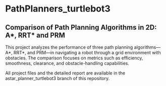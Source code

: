 # PathPlanners_turtlebot3
## Comparison of Path Planning Algorithms in 2D: A*, RRT* and PRM
This project analyzes the performance of three path planning algorithms—A*, RRT*, and PRM—in navigating a robot through a grid environment with obstacles. The comparison focuses on metrics such as efficiency, smoothness, clearance, and obstacle-handling capabilities.

All project files and the detailed report are available in the astar_planner_turtlebot3 branch of this repository.
